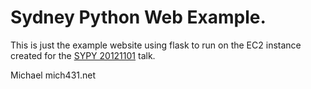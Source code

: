 Sydney Python Web Example.
==========================

This is just the example website using flask to run on the EC2 instance created for the [SYPY 20121101](http://mich431.net/talk/sypy201211.html) talk. 

Michael
mich431.net
